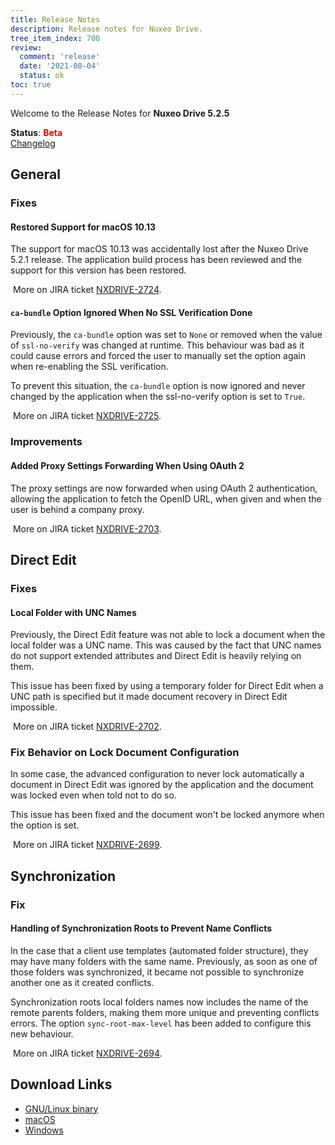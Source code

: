 ```yaml
---
title: Release Notes
description: Release notes for Nuxeo Drive.
tree_item_index: 700
review:
  comment: 'release'
  date: '2021-08-04'
  status: ok
toc: true
---
```


Welcome to the Release Notes for **Nuxeo Drive 5.2.5**

**Status**: <font color="#ff0000">**Beta**</font> </br>
<i class="fa fa-long-arrow-right" aria-hidden="true"></i> [Changelog](https://github.com/nuxeo/nuxeo-drive/blob/master/docs/changes/5.2.5.md)

## General

### Fixes

#### Restored Support for macOS 10.13

The support for macOS 10.13 was accidentally lost after the Nuxeo Drive 5.2.1 release. The application build process has been reviewed and the support for this version has been restored.

<i class="fa fa-long-arrow-right" aria-hidden="true"></i>&nbsp;More on JIRA ticket [NXDRIVE-2724](https://jira.nuxeo.com/browse/NXDRIVE-2724).

#### `ca-bundle` Option Ignored When No SSL Verification Done

Previously, the `ca-bundle` option was set to `None` or removed when the value of `ssl-no-verify` was changed at runtime. This behaviour was bad as it could cause errors and forced the user to manually set the option again when re-enabling the SSL verification.

To prevent this situation, the `ca-bundle` option is now ignored and never changed by the application when the ssl-no-verify option is set to `True`.

<i class="fa fa-long-arrow-right" aria-hidden="true"></i>&nbsp;More on JIRA ticket [NXDRIVE-2725](https://jira.nuxeo.com/browse/NXDRIVE-2725).

### Improvements

#### Added Proxy Settings Forwarding When Using OAuth 2

The proxy settings are now forwarded when using OAuth 2 authentication, allowing the application to fetch the OpenID URL, when given and when the user is behind a company proxy.

<i class="fa fa-long-arrow-right" aria-hidden="true"></i>&nbsp;More on JIRA ticket [NXDRIVE-2703](https://jira.nuxeo.com/browse/NXDRIVE-2703).

## Direct Edit

### Fixes

#### Local Folder with UNC Names

Previously, the Direct Edit feature was not able to lock a document when the local folder was a UNC name. This was caused by the fact that UNC names do not support extended attributes and Direct Edit is heavily relying on them.

This issue has been fixed by using a temporary folder for Direct Edit when a UNC path is specified but it made document recovery in Direct Edit impossible.

<i class="fa fa-long-arrow-right" aria-hidden="true"></i>&nbsp;More on JIRA ticket [NXDRIVE-2702](https://jira.nuxeo.com/browse/NXDRIVE-2702).

### Fix Behavior on Lock Document Configuration

In some case, the advanced configuration to never lock automatically a document in Direct Edit was ignored by the application and the document was locked even when told not to do so.

This issue has been fixed and the document won't be locked anymore when the option is set.

<i class="fa fa-long-arrow-right" aria-hidden="true"></i>&nbsp;More on JIRA ticket [NXDRIVE-2699](https://jira.nuxeo.com/browse/NXDRIVE-2699).

## Synchronization

### Fix

#### Handling of Synchronization Roots to Prevent Name Conflicts

In the case that a client use templates (automated folder structure), they may have many folders with the same name. Previously, as soon as one of those folders was synchronized, it became not possible to synchronize another one as it created conflicts.

Synchronization roots local folders names now includes the name of the remote parents folders, making them more unique and preventing conflicts errors.
The option `sync-root-max-level` has been added to configure this new behaviour.

<i class="fa fa-long-arrow-right" aria-hidden="true"></i>&nbsp;More on JIRA ticket [NXDRIVE-2694](https://jira.nuxeo.com/browse/NXDRIVE-2694).


## Download Links

- [GNU/Linux binary](https://community.nuxeo.com/static/drive-updates/beta/nuxeo-drive-5.2.5-x86_64.AppImage)
- [macOS](https://community.nuxeo.com/static/drive-updates/beta/nuxeo-drive-5.2.5.dmg)
- [Windows](https://community.nuxeo.com/static/drive-updates/beta/nuxeo-drive-5.2.5.exe)

